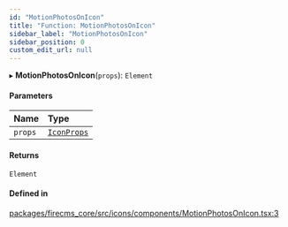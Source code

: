 ```yaml
---
id: "MotionPhotosOnIcon"
title: "Function: MotionPhotosOnIcon"
sidebar_label: "MotionPhotosOnIcon"
sidebar_position: 0
custom_edit_url: null
---
```


▸ **MotionPhotosOnIcon**(`props`): `Element`

#### Parameters

| Name | Type |
| :------ | :------ |
| `props` | [`IconProps`](../types/IconProps.md) |

#### Returns

`Element`

#### Defined in

[packages/firecms_core/src/icons/components/MotionPhotosOnIcon.tsx:3](https://github.com/FireCMSco/firecms/blob/d45f3739/packages/firecms_core/src/icons/components/MotionPhotosOnIcon.tsx#L3)
